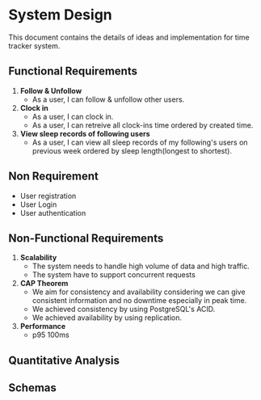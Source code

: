 # System Design
This document contains the details of ideas and implementation for time tracker system.

## Functional Requirements
1. **Follow & Unfollow**
      - As a user, I can follow & unfollow other users.
2. **Clock in**
      - As a user, I can clock in.
      - As a user, I can retreive all clock-ins time ordered by created time.
3. **View sleep records of following users**
      - As a user, I can view all sleep records of my following's users on previous week ordered by sleep length(longest to shortest).

## Non Requirement
- User registration
- User Login
- User authentication

## Non-Functional Requirements
1. **Scalability**
      - The system needs to handle high volume of data and high traffic.
      - The system have to support concurrent requests
2. **CAP Theorem**
      - We aim for consistency and availability considering we can give consistent information and no downtime especially in peak time.
      - We achieved consistency by using PostgreSQL's ACID.
      - We achieved availability by using replication.
3. **Performance**
      - p95 100ms

## Quantitative Analysis

## Schemas
